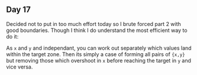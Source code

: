 ## Day 17

Decided not to put in too much effort today so I brute forced part 2 with good boundaries. Though I think I do understand the most efficient way to do it:

As `x` and `y` and independant, you can work out separately which values land within the target zone. Then its simply a case of forming all pairs of `{x,y}` but removing those which overshoot in `x` before reaching the target in `y` and vice versa. 